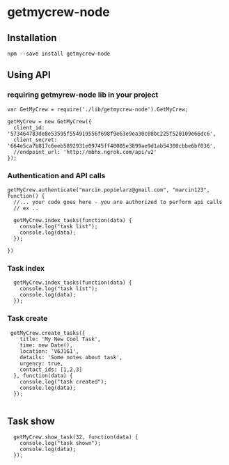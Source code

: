 # getmycrew-node

## Installation
`npm --save install getmycrew-node`

## Using API

### requiring getmyrew-node lib in your project

```
var GetMyCrew = require('./lib/getmycrew-node').GetMyCrew;

getMyCrew = new GetMyCrew({
  client_id: '573464783de8e53595f554919556f698f9e63e9ea30c08bc225f520109e66dc6',
  client_secret: '664e5ca7b817c6eeb5892931e09745ff40005e3899ae9d1ab54300cbbe6bf036',
  //endpoint_url: 'http://mbhx.ngrok.com/api/v2'
});

```

### Authentication and API calls

```
getMyCrew.authenticate("marcin.popielarz@gmail.com", "marcin123", function() {
  //... your code goes here - you are authorized to perform api calls
  // ex ..
  
  getMyCrew.index_tasks(function(data) {
    console.log("task list");
    console.log(data);
  });

})

```

### Task index

```
  getMyCrew.index_tasks(function(data) {
    console.log("task list");
    console.log(data);
  });
```

### Task create

```
 getMyCrew.create_tasks({
    title: 'My New Cool Task',
    time: new Date(),
    location: 'V6J1G1',
    details: 'Some notes about task',
    urgency: true,
    contact_ids: [1,2,3]
  }, function(data) {
    console.log("task created");
    console.log(data);
  });
  
```

## Task show

```
  getMyCrew.show_task(32, function(data) {
    console.log("task shown");
    console.log(data);
  });
```
